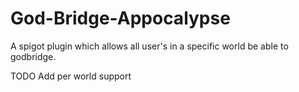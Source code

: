 # God-Bridge-Appocalypse

A spigot plugin which allows all user's in a specific world be able to godbridge.

TODO
Add per world support
